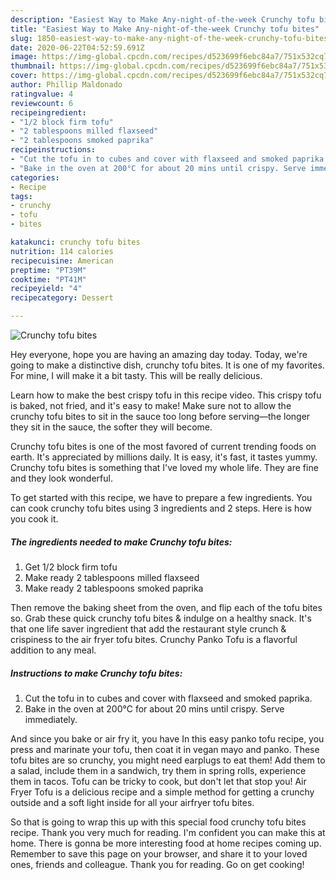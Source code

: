 ```yaml
---
description: "Easiest Way to Make Any-night-of-the-week Crunchy tofu bites"
title: "Easiest Way to Make Any-night-of-the-week Crunchy tofu bites"
slug: 1850-easiest-way-to-make-any-night-of-the-week-crunchy-tofu-bites
date: 2020-06-22T04:52:59.691Z
image: https://img-global.cpcdn.com/recipes/d523699f6ebc84a7/751x532cq70/crunchy-tofu-bites-recipe-main-photo.jpg
thumbnail: https://img-global.cpcdn.com/recipes/d523699f6ebc84a7/751x532cq70/crunchy-tofu-bites-recipe-main-photo.jpg
cover: https://img-global.cpcdn.com/recipes/d523699f6ebc84a7/751x532cq70/crunchy-tofu-bites-recipe-main-photo.jpg
author: Phillip Maldonado
ratingvalue: 4
reviewcount: 6
recipeingredient:
- "1/2 block firm tofu"
- "2 tablespoons milled flaxseed"
- "2 tablespoons smoked paprika"
recipeinstructions:
- "Cut the tofu in to cubes and cover with flaxseed and smoked paprika."
- "Bake in the oven at 200°C for about 20 mins until crispy. Serve immediately."
categories:
- Recipe
tags:
- crunchy
- tofu
- bites

katakunci: crunchy tofu bites 
nutrition: 114 calories
recipecuisine: American
preptime: "PT39M"
cooktime: "PT41M"
recipeyield: "4"
recipecategory: Dessert

---
```



![Crunchy tofu bites](https://img-global.cpcdn.com/recipes/d523699f6ebc84a7/751x532cq70/crunchy-tofu-bites-recipe-main-photo.jpg)

Hey everyone, hope you are having an amazing day today. Today, we're going to make a distinctive dish, crunchy tofu bites. It is one of my favorites. For mine, I will make it a bit tasty. This will be really delicious.

Learn how to make the best crispy tofu in this recipe video. This crispy tofu is baked, not fried, and it&#39;s easy to make! Make sure not to allow the crunchy tofu bites to sit in the sauce too long before serving—the longer they sit in the sauce, the softer they will become.

Crunchy tofu bites is one of the most favored of current trending foods on earth. It's appreciated by millions daily. It is easy, it's fast, it tastes yummy. Crunchy tofu bites is something that I've loved my whole life. They are fine and they look wonderful.


To get started with this recipe, we have to prepare a few ingredients. You can cook crunchy tofu bites using 3 ingredients and 2 steps. Here is how you cook it.

<!--inarticleads1-->

##### The ingredients needed to make Crunchy tofu bites:

1. Get 1/2 block firm tofu
1. Make ready 2 tablespoons milled flaxseed
1. Make ready 2 tablespoons smoked paprika


Then remove the baking sheet from the oven, and flip each of the tofu bites so. Grab these quick crunchy tofu bites &amp; indulge on a healthy snack. It&#39;s that one life saver ingredient that add the restaurant style crunch &amp; crispiness to the air fryer tofu bites. Crunchy Panko Tofu is a flavorful addition to any meal. 

<!--inarticleads2-->

##### Instructions to make Crunchy tofu bites:

1. Cut the tofu in to cubes and cover with flaxseed and smoked paprika.
1. Bake in the oven at 200°C for about 20 mins until crispy. Serve immediately.


And since you bake or air fry it, you have In this easy panko tofu recipe, you press and marinate your tofu, then coat it in vegan mayo and panko. These tofu bites are so crunchy, you might need earplugs to eat them! Add them to a salad, include them in a sandwich, try them in spring rolls, experience them in tacos. Tofu can be tricky to cook, but don&#39;t let that stop you! Air Fryer Tofu is a delicious recipe and a simple method for getting a crunchy outside and a soft light inside for all your airfryer tofu bites. 

So that is going to wrap this up with this special food crunchy tofu bites recipe. Thank you very much for reading. I'm confident you can make this at home. There is gonna be more interesting food at home recipes coming up. Remember to save this page on your browser, and share it to your loved ones, friends and colleague. Thank you for reading. Go on get cooking!
